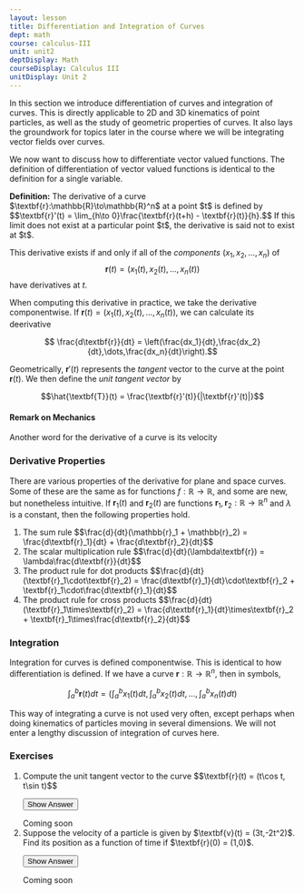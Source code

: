 ```yaml
---
layout: lesson
title: Differentiation and Integration of Curves
dept: math
course: calculus-III
unit: unit2
deptDisplay: Math
courseDisplay: Calculus III
unitDisplay: Unit 2
---
```


In this section we introduce differentiation of curves and integration of curves. This is directly applicable to 2D and 3D kinematics of point particles, as well as the study of geometric properties of curves. It also lays the groundwork for topics later in the course where we will be integrating vector fields over curves.

We now want to discuss how to differentiate vector valued functions. The definition of differentiation of vector valued functions is identical to the definition for a single variable. 

<div class="definition">
<b>Definition:</b> The derivative of a curve $\textbf{r}:\mathbb{R}\to\mathbb{R}^n$ at a point $t$ is defined by
    $$\textbf{r}'(t) = \lim_{h\to 0}\frac{\textbf{r}(t+h) - \textbf{r}(t)}{h}.$$
If this limit does not exist at a particular point $t$, the derivative is said not to exist at $t$.
</div>

This derivative exists if and only if all of the *components* $(x_1,x_2,\dots,x_n)$ of $$\textbf{r}(t) = (x_1(t),x_2(t),\dots,x_n(t))$$ have derivatives at $t$.

<!--- It can be shown that this is equivalent to the condition that the derivatives of all the  components have derivatives. Show the proof --->

When computing this derivative in practice, we take the derivative componentwise. If $\textbf{r}(t) = (x_1(t),x_2(t),\dots,x_n(t))$, we can calculate its deerivative

$$ \frac{d\textbf{r}}{dt} = \left(\frac{dx_1}{dt},\frac{dx_2}{dt},\dots,\frac{dx_n}{dt}\right).$$

Geometrically, $\textbf{r}'(t)$ represents the *tangent* vector to the curve at the point $\textbf{r}(t)$. We then define the *unit tangent vector* by

$$\hat{\textbf{T}}(t) = \frac{\textbf{r}'(t)}{|\textbf{r}'(t)|}$$ 

#### Remark on Mechanics

Another word for the derivative of a curve is its velocity

### Derivative Properties

There are various properties of the derivative for plane and space curves. Some of these are the same as for functions $f : \mathbb{R}\to\mathbb{R}$, and some are new, but nonetheless intuitive. If $\textbf{r}_1(t)$ and $\textbf{r}_2(t)$ are functions $\textbf{r}_1,\textbf{r}_2 : \mathbb{R}\to\mathbb{R}^n$ and $\lambda$ is a constant, then the following properties hold.

<ol>
<li> The sum rule 
    $$\frac{d}{dt}(\mathbb{r}_1 + \mathbb{r}_2) = \frac{d\textbf{r}_1}{dt} + \frac{d\textbf{r}_2}{dt}$$
</li>
<li> The scalar multiplication rule $$\frac{d}{dt}(\lambda\textbf{r}) = \lambda\frac{d\textbf{r}}{dt}$$
</li>
<li> The product rule for dot products
    $$\frac{d}{dt}(\textbf{r}_1\cdot\textbf{r}_2) = \frac{d\textbf{r}_1}{dt}\cdot\textbf{r}_2 + \textbf{r}_1\cdot\frac{d\textbf{r}_1}{dt}$$
</li>
<li> The product rule for cross products
    $$\frac{d}{dt}(\textbf{r}_1\times\textbf{r}_2) = \frac{d\textbf{r}_1}{dt}\times\textbf{r}_2 + \textbf{r}_1\times\frac{d\textbf{r}_2}{dt}$$
</li>

</ol>

### Integration
Integration for curves is defined componentwise. This is identical to how differentiation is defined. If we have a curve $\textbf{r} : \mathbb{R}\to\mathbb{R}^n$, then in symbols, 

$$\int_a^b \textbf{r}(t) dt = \left(\int_a^b x_1(t) dt, \int_a^b x_2(t) dt,\dots,\int_a^b x_n(t) dt\right)$$

This way of integrating a curve is not used very often, except perhaps when doing kinematics of particles moving in several dimensions. We will not enter a lengthy discussion of integration of curves here.


### Exercises

<ol>
<li> <div> Compute the unit tangent vector to the curve $$\textbf{r}(t) = (t\cos t, t\sin t)$$ </div>

<button onclick="myFunction('answer2')" class="answerButton">Show Answer</button>

<div  id="answer2" class="answer">
Coming soon 
</div> </li>

<li> <div>  Suppose the velocity of a particle is given by $\textbf{v}(t) = (3t,-2t^2)$. Find its position as a function of time if $\textbf{r}(0) = (1,0)$.  </div>

<button onclick="myFunction('answer2')" class="answerButton">Show Answer</button>

<div  id="answer2" class="answer">
Coming soon 
</div> </li>

</ol>
